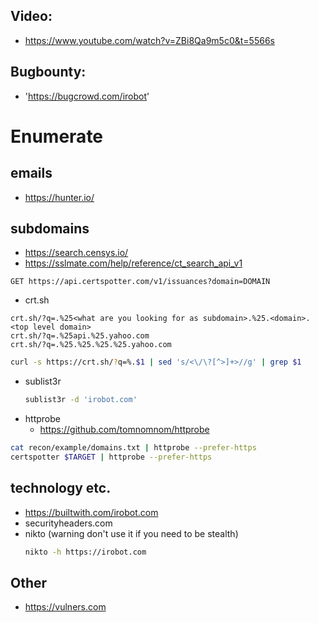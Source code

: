 ## Video:
  - https://www.youtube.com/watch?v=ZBi8Qa9m5c0&t=5566s
  
## Bugbounty:
- 'https://bugcrowd.com/irobot'

# Enumerate 
## emails
- https://hunter.io/
## subdomains
- https://search.censys.io/
- https://sslmate.com/help/reference/ct_search_api_v1
 ```
 GET https://api.certspotter.com/v1/issuances?domain=DOMAIN
 ```
- crt.sh
```
crt.sh/?q=.%25<what are you looking for as subdomain>.%25.<domain>.<top level domain>
crt.sh/?q=.%25api.%25.yahoo.com
crt.sh/?q=.%25.%25.%25.%25.yahoo.com
```
```bash
curl -s https://crt.sh/?q=%.$1 | sed 's/<\/\?[^>]+>//g' | grep $1
```
- sublist3r
  ```bash
  sublist3r -d 'irobot.com'
  ```
- httprobe
  - https://github.com/tomnomnom/httprobe
```bash
cat recon/example/domains.txt | httprobe --prefer-https
certspotter $TARGET | httprobe --prefer-https
```

## technology etc. 
- https://builtwith.com/irobot.com
- securityheaders.com
- nikto (warning don't use it if you need to be stealth)
  ```bash
  nikto -h https://irobot.com
  ```


## Other
- https://vulners.com
